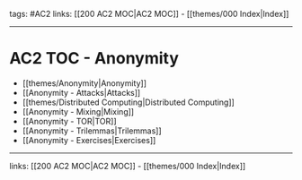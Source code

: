 tags: #AC2
links:  [[200 AC2 MOC|AC2 MOC]] - [[themes/000 Index|Index]]

---
# AC2 TOC - Anonymity

- [[themes/Anonymity|Anonymity]]
- [[Anonymity - Attacks|Attacks]]
- [[themes/Distributed Computing|Distributed Computing]]
- [[Anonymity - Mixing|Mixing]]
- [[Anonymity - TOR|TOR]]
- [[Anonymity - Trilemmas|Trilemmas]]
- [[Anonymity - Exercises|Exercises]]

---
links:  [[200 AC2 MOC|AC2 MOC]] - [[themes/000 Index|Index]]